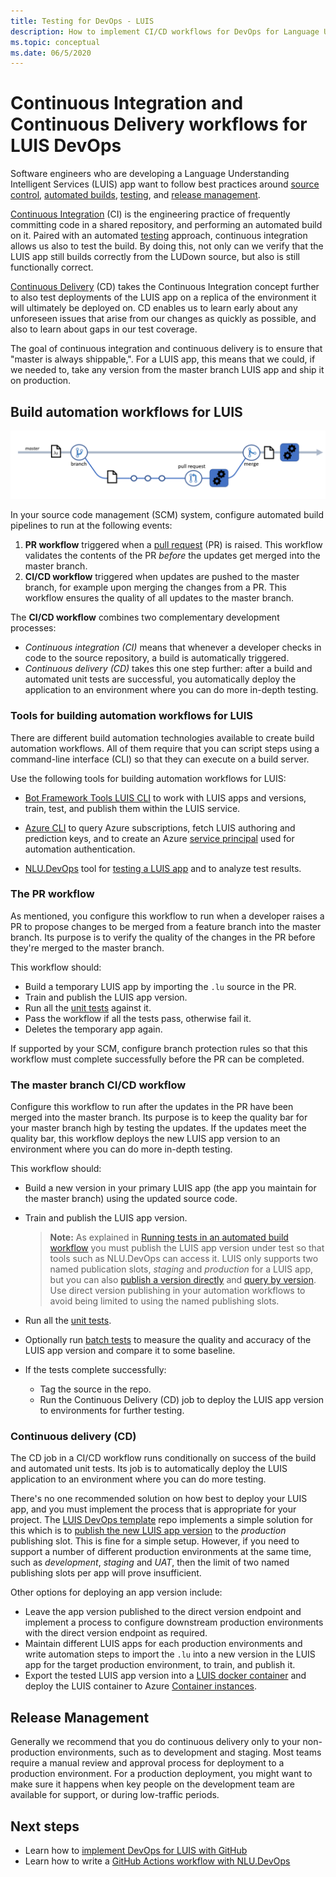 ```yaml
---
title: Testing for DevOps - LUIS
description: How to implement CI/CD workflows for DevOps for Language Understanding Intelligent Services (LUIS).
ms.topic: conceptual
ms.date: 06/5/2020
---
```


# Continuous Integration and Continuous Delivery workflows for LUIS DevOps

Software engineers who are developing a Language Understanding Intelligent Services (LUIS) app want to follow best practices around [source control](luis-concept-devops-sourcecontrol.md), [automated builds](luis-concept-devops-automation.md), [testing](luis-concept-devops-testing.md), and [release management](luis-concept-devops-automation.md#release-management).

[Continuous Integration](https://docs.microsoft.com/azure/devops/learn/what-is-continuous-integration) (CI) is the engineering practice of frequently committing code in a shared repository, and performing an automated build on it. Paired with an automated [testing](luis-concept-devops-testing.md) approach, continuous integration allows us also to test the build. By doing this, not only can we verify that the LUIS app still builds correctly from the LUDown source, but also is still functionally correct.

[Continuous Delivery](https://docs.microsoft.com/azure/devops/learn/what-is-continuous-delivery) (CD) takes the Continuous Integration concept further to also test deployments of the LUIS app on a replica of the environment it will ultimately be deployed on. CD enables us to learn early about any unforeseen issues that arise from our changes as quickly as possible, and also to learn about gaps in our test coverage.

The goal of continuous integration and continuous delivery is to ensure that "master is always shippable,". For a LUIS app, this means that we could, if we needed to, take any version from the master branch LUIS app and ship it on production.

## Build automation workflows for LUIS

![CI workflows](./media/luis-concept-devops-automation/luis-automation.png)

In your source code management (SCM) system, configure automated build pipelines to run at the following events:

1. **PR workflow** triggered when a [pull request](https://help.github.com/github/collaborating-with-issues-and-pull-requests/about-pull-requests) (PR) is raised. This workflow validates the contents of the PR *before* the updates get merged into the master branch.
1. **CI/CD workflow** triggered when updates are pushed to the master branch, for example upon merging the changes from a PR. This workflow ensures the quality of all updates to the master branch.

The **CI/CD workflow** combines two complementary development processes:

* *Continuous integration (CI)* means that whenever a developer checks in code to the source repository, a build is automatically triggered.
* *Continuous delivery (CD)* takes this one step further: after a build and automated unit tests are successful, you automatically deploy the application to an environment where you can do more in-depth testing.

### Tools for building automation workflows for LUIS

There are different build automation technologies available to create build automation workflows. All of them require that you can script steps using a command-line interface (CLI) so that they can execute on a build server.

Use the following tools for building automation workflows for LUIS:

* [Bot Framework Tools LUIS CLI](https://github.com/microsoft/botbuilder-tools/tree/master/packages/LUIS) to work with LUIS apps and versions, train, test, and publish them within the LUIS service.

* [Azure CLI](https://docs.microsoft.com/cli/azure/?view=azure-cli-latest) to query Azure subscriptions, fetch LUIS authoring and prediction keys, and to create an Azure [service principal](https://docs.microsoft.com/cli/azure/ad/sp?view=azure-cli-latest) used for automation authentication.

* [NLU.DevOps](https://github.com/microsoft/NLU.DevOps) tool for [testing a LUIS app](luis-concept-devops-testing.md) and to analyze test results.

### The PR workflow

As mentioned, you configure this workflow to run when a developer raises a PR to propose changes to be merged from a feature branch into the master branch. Its purpose is to verify the quality of the changes in the PR before they're merged to the master branch.

This workflow should:

* Build a temporary LUIS app by importing the `.lu` source in the PR.
* Train and publish the LUIS app version.
* Run all the [unit tests](luis-concept-devops-testing.md) against it.
* Pass the workflow if all the tests pass, otherwise fail it.
* Deletes the temporary app again.

If supported by your SCM, configure branch protection rules so that this workflow must complete successfully before the PR can be completed.

### The master branch CI/CD workflow

Configure this workflow to run after the updates in the PR have been merged into the master branch. Its purpose is to keep the quality bar for your master branch high by testing the updates. If the updates meet the quality bar, this workflow deploys the new LUIS app version to an environment where you can do more in-depth testing.

This workflow should:

* Build a new version in your primary LUIS app (the app you maintain for the master branch) using the updated source code.

* Train and publish the LUIS app version.
  > **Note:** As explained in [Running tests in an automated build workflow](luis-concept-devops-testing.md#Running-tests-in-an-automated-build-workflow) you must publish the LUIS app version under test so that tools such as NLU.DevOps can access it. LUIS only supports two named publication slots, *staging* and *production* for a LUIS app, but you can also [publish a version directly](https://github.com/microsoft/botframework-cli/blob/master/packages/luis/README.md#bf-luisapplicationpublish) and [query by version](https://docs.microsoft.com/azure/cognitive-services/luis/luis-migration-api-v3#changes-by-slot-name-and-version-name). Use direct version publishing in your automation workflows to avoid being limited to using the named publishing slots.

* Run all the [unit tests](luis-concept-devops-testing.md).

* Optionally run [batch tests](luis-concept-devops-testing.md#how-to-do-unit-testing-and-batch-testing) to measure the quality and accuracy of the LUIS app version and compare it to some baseline.

* If the tests complete successfully:
  * Tag the source in the repo.
  * Run the Continuous Delivery (CD) job to deploy the LUIS app version to environments for further testing.

### Continuous delivery (CD)

The CD job in a CI/CD workflow runs conditionally on success of the build and automated unit tests. Its job is to automatically deploy the LUIS application to an environment where you can do more testing.

There's no one recommended solution on how best to deploy your LUIS app, and you must implement the process that is appropriate for your project. The [LUIS DevOps template](https://github.com/Azure-Samples/LUIS-DevOps-Template) repo implements a simple solution for this which is to [publish the new LUIS app version](https://docs.microsoft.com/azure/cognitive-services/luis/luis-how-to-publish-app) to the *production* publishing slot. This is fine for a simple setup. However, if you need to support a number of different production environments at the same time, such as *development*, *staging* and *UAT*, then the limit of two named publishing slots per app will prove insufficient.

Other options for deploying an app version include:

* Leave the app version published to the direct version endpoint and implement a process to configure downstream production environments with the direct version endpoint as required.
* Maintain different LUIS apps for each production environments and write automation steps to import the `.lu` into a new version in the LUIS app for the target production environment, to train, and publish it.
* Export the tested LUIS app version into a [LUIS docker container](https://docs.microsoft.com/azure/cognitive-services/luis/luis-container-howto?tabs=v3) and deploy the LUIS container to Azure [Container instances](https://docs.microsoft.com/azure/container-instances/).

## Release Management

Generally we recommend that you do continuous delivery only to your non-production environments, such as to development and staging. Most teams require a manual review and approval process for deployment to a production environment. For a production deployment, you might want to make sure it happens when key people on the development team are available for support, or during low-traffic periods.

## Next steps

* Learn how to [implement DevOps for LUIS with GitHub](luis-how-to-devops-with-github.md)
* Learn how to write a [GitHub Actions workflow with NLU.DevOps](https://github.com/Azure-Samples/LUIS-DevOps-Template/blob/master/docs/4-pipeline.md)
